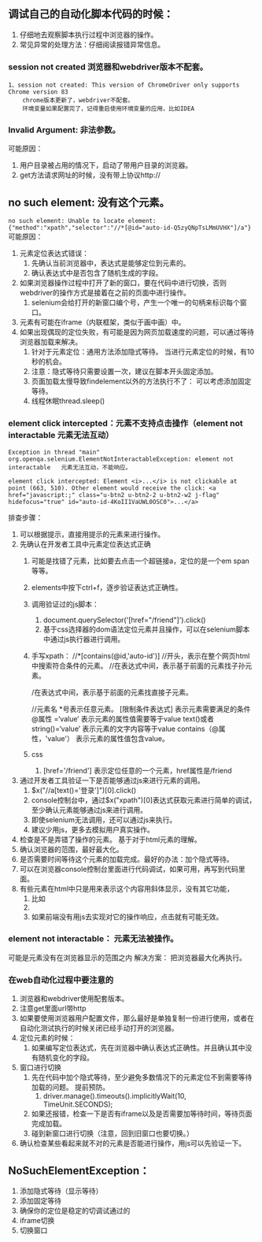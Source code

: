 

## 调试自己的自动化脚本代码的时候：
1. 仔细地去观察脚本执行过程中浏览器的操作。
2. 常见异常的处理方法：仔细阅读报错异常信息。

### session not created 浏览器和webdriver版本不配套。
	1、session not created: This version of ChromeDriver only supports Chrome version 83
		chrome版本更新了，webdriver不配套。
		环境变量如果配置完了，记得重启使用环境变量的应用，比如IDEA	


### Invalid Argument: 非法参数。  
可能原因：
1. 用户目录被占用的情况下，启动了带用户目录的浏览器。
2. get方法请求网址的时候，没有带上协议http://


## no such element: 没有这个元素。
`no such element: Unable to locate element: {"method":"xpath","selector":"//*[@id="auto-id-Q5zyQNpTsLMmUVHX"]/a"}`
可能原因：
1. 元素定位表达式错误：	
    1. 先确认当前浏览器中，表达式是能够定位到元素的。	
    2. 确认表达式中是否包含了随机生成的字段。
2. 如果浏览器操作过程中打开了新的窗口，要在代码中进行切换，否则webdriver的操作方式是接着在之前的页面中进行操作。
   1. selenium会给打开的新窗口编个号，产生一个唯一的句柄来标识每个窗口。
3. 元素有可能在iframe（内联框架，类似于画中画）中。
4. 如果出现偶现的定位失败，有可能是因为网页加载速度的问题，可以通过等待浏览器加载来解决。
   1. 针对于元素定位：通用方法添加隐式等待。 当进行元素定位的时候，有10秒的机会。
   2. 注意：隐式等待只需要设置一次，建议在脚本开头固定添加。
   3. 页面加载太慢导致findelement以外的方法执行不了： 可以考虑添加固定等待。
   4. 线程休眠thread.sleep()



### element click intercepted：元素不支持点击操作（element not interactable 元素无法互动）
`Exception in thread "main" org.openqa.selenium.ElementNotInteractableException: element not interactable   元素无法互动，不能响应。`

`element click intercepted: Element <i>...</i> is not clickable at point (663, 510). Other element would receive the click: <a href="javascript:;" class="u-btn2 u-btn2-2 u-btn2-w2 j-flag" hidefocus="true" id="auto-id-4KoII1VaUWL0OSC0">...</a>`

排查步骤：
1. 可以根据提示，直接用提示的元素来进行操作。  
2. 先确认在开发者工具中元素定位表达式正确
   1. 可能是找错了元素，比如要去点击一个超链接a，定位的是一个em span等等。
   2. elements中按下ctrl+f，逐步验证表达式正确性。
   3. 调用验证过的js脚本：
      1. document.querySelector('[href="/friend"]').click()
      2. 基于css选择器的dom语法定位元素并且操作，可以在selenium脚本中通过js执行器进行调用。
   4. 手写xpath：
        //*[contains(@id,'auto-id')]
        //开头，表示在整个网页html中搜索符合条件的元素。
        //在表达式中间，表示基于前面的元素找子孙元素。

        /在表达式中间，表示基于前面的元素找直接子元素。
        
        //元素名  *号表示任意元素。
        [限制条件表达式]  表示元素需要满足的条件
        @属性 =‘value’  表示元素的属性值需要等于value
        text()或者string()=‘value’ 表示元素的文字内容等于value
        contains（@属性，'value'）  表示元素的属性值包含value。
   5. css 
       1. [href='/friend']   表示定位任意的一个元素，href属性是/friend
3. 通过开发者工具验证一下是否能够通过js来进行元素的调用。
   1. $x("//a[text()='登录']")[0].click()   
   2. console控制台中，通过$x("xpath")[0]表达式获取元素进行简单的调试，至少确认元素能够通过js来进行调用。
   3. 即使selenium无法调用，还可以通过js来执行。
   4. 建议少用js，更多去模拟用户真实操作。
4. 检查是不是弄错了操作的元素。 基于对于html元素的理解。
5. 确认浏览器的范围，最好最大化。
6. 是否需要时间等待这个元素的加载完成。最好的办法：加个隐式等待。
7. 可以在浏览器console控制台里面进行代码调试，如果可用，再写到代码里面。
8. 有些元素在html中只是用来表示这个内容用斜体显示，没有其它功能，
   1. 比如 **<li>**
   2. 如果前端没有用js去实现对它的操作响应，点击就有可能无效。

### element not interactable： 元素无法被操作。
可能是元素没有在浏览器显示的范围之内
解决方案： 把浏览器最大化再执行。



### 在web自动化过程中要注意的
1. 浏览器和webdriver使用配套版本。
2. 注意get里面url带http
3. 如果要使用浏览器用户配置文件，那么最好是单独复制一份进行使用，或者在自动化测试执行的时候关闭已经手动打开的浏览器。
4. 定位元素的时候：
    1. 如果编写定位表达式，先在浏览器中确认表达式正确性。并且确认其中没有随机变化的字段。
5. 窗口进行切换
    1. 先在代码中加个隐式等待，至少避免多数情况下的元素定位不到需要等待加载的问题。 提前预防。
       1. driver.manage().timeouts().implicitlyWait(10, TimeUnit.SECONDS);
    2. 如果还报错，检查一下是否有iframe以及是否需要加等待时间，等待页面完成加载。
    3. 碰到新窗口进行切换（注意，回到旧窗口也要切换。）
6. 确认检查某些看起来就不对的元素是否能进行操作，用js可以先验证一下。









## NoSuchElementException：
1. 添加隐式等待（显示等待）
2. 添加固定等待
3. 确保你的定位是稳定的切调试通过的
4. iframe切换
5. 切换窗口


